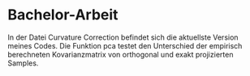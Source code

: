# Bachelor-Arbeit
In der Datei Curvature Correction befindet sich die aktuellste Version meines Codes.
Die Funktion pca testet den Unterschied der empirisch berechneten Kovarianzmatrix von orthogonal und exakt projizierten Samples.
